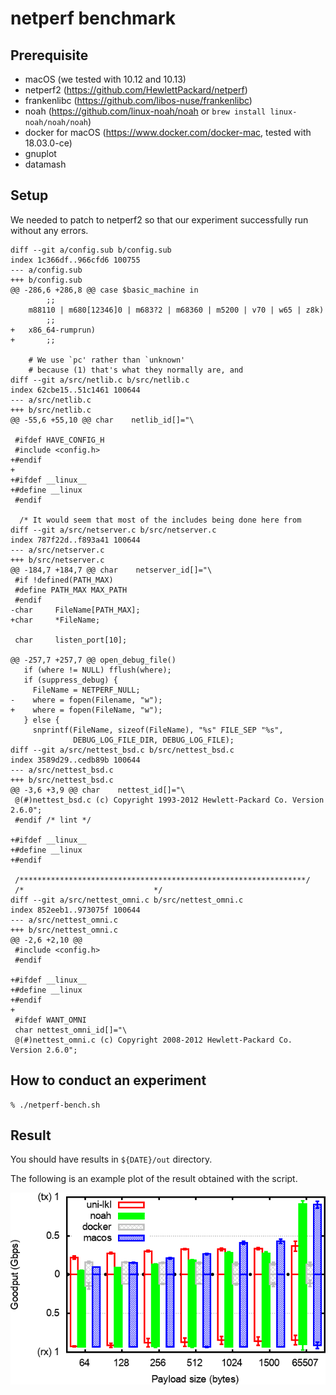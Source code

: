 # netperf benchmark

## Prerequisite
- macOS (we tested with 10.12 and 10.13)
- netperf2 (https://github.com/HewlettPackard/netperf)
- frankenlibc (https://github.com/libos-nuse/frankenlibc)
- noah (https://github.com/linux-noah/noah or `brew install linux-noah/noah/noah`)
- docker for macOS (https://www.docker.com/docker-mac, tested with 18.03.0-ce)
- gnuplot
- datamash

## Setup

We needed to patch to netperf2 so that our experiment successfully run without any errors.

```
diff --git a/config.sub b/config.sub
index 1c366df..966cfd6 100755
--- a/config.sub
+++ b/config.sub
@@ -286,6 +286,8 @@ case $basic_machine in
 		;;
 	m88110 | m680[12346]0 | m683?2 | m68360 | m5200 | v70 | w65 | z8k)
 		;;
+	x86_64-rumprun)
+		;;
 
 	# We use `pc' rather than `unknown'
 	# because (1) that's what they normally are, and
diff --git a/src/netlib.c b/src/netlib.c
index 62cbe15..51c1461 100644
--- a/src/netlib.c
+++ b/src/netlib.c
@@ -55,6 +55,10 @@ char    netlib_id[]="\
 
 #ifdef HAVE_CONFIG_H
 #include <config.h>
+#endif
+
+#ifdef __linux__
+#define __linux
 #endif
 
  /* It would seem that most of the includes being done here from
diff --git a/src/netserver.c b/src/netserver.c
index 787f22d..f893a41 100644
--- a/src/netserver.c
+++ b/src/netserver.c
@@ -184,7 +184,7 @@ char	netserver_id[]="\
 #if !defined(PATH_MAX)
 #define PATH_MAX MAX_PATH
 #endif
-char     FileName[PATH_MAX];
+char     *FileName;
 
 char     listen_port[10];
 
@@ -257,7 +257,7 @@ open_debug_file()
   if (where != NULL) fflush(where);
   if (suppress_debug) {
     FileName = NETPERF_NULL;
-    where = fopen(Filename, "w");
+    where = fopen(FileName, "w");
   } else {
     snprintf(FileName, sizeof(FileName), "%s" FILE_SEP "%s",
              DEBUG_LOG_FILE_DIR, DEBUG_LOG_FILE);
diff --git a/src/nettest_bsd.c b/src/nettest_bsd.c
index 3589d29..cedb89b 100644
--- a/src/nettest_bsd.c
+++ b/src/nettest_bsd.c
@@ -3,6 +3,9 @@ char	nettest_id[]="\
 @(#)nettest_bsd.c (c) Copyright 1993-2012 Hewlett-Packard Co. Version 2.6.0";
 #endif /* lint */
 
+#ifdef __linux__
+#define __linux
+#endif
 
 /****************************************************************/
 /*								*/
diff --git a/src/nettest_omni.c b/src/nettest_omni.c
index 852eeb1..973075f 100644
--- a/src/nettest_omni.c
+++ b/src/nettest_omni.c
@@ -2,6 +2,10 @@
 #include <config.h>
 #endif
 
+#ifdef __linux__
+#define __linux
+#endif
+
 #ifdef WANT_OMNI
 char nettest_omni_id[]="\
 @(#)nettest_omni.c (c) Copyright 2008-2012 Hewlett-Packard Co. Version 2.6.0";

```

## How to conduct an experiment

```
% ./netperf-bench.sh
```

## Result

You should have results in `${DATE}/out` directory.

The following is an example plot of the result obtained with the script.

![](https://raw.githubusercontent.com/libos-nuse/nuse-msmt/master/apsys/netperf/tcp-stream-example.png)